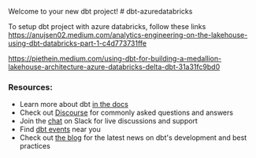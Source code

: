 Welcome to your new dbt project! # dbt-azuredatabricks

To setup dbt project with azure databricks, follow these links
https://anujsen02.medium.com/analytics-engineering-on-the-lakehouse-using-dbt-databricks-part-1-c4d773731ffe

https://piethein.medium.com/using-dbt-for-building-a-medallion-lakehouse-architecture-azure-databricks-delta-dbt-31a31fc9bd0


### Resources:
- Learn more about dbt [in the docs](https://docs.getdbt.com/docs/introduction)
- Check out [Discourse](https://discourse.getdbt.com/) for commonly asked questions and answers
- Join the [chat](https://community.getdbt.com/) on Slack for live discussions and support
- Find [dbt events](https://events.getdbt.com) near you
- Check out [the blog](https://blog.getdbt.com/) for the latest news on dbt's development and best practices
